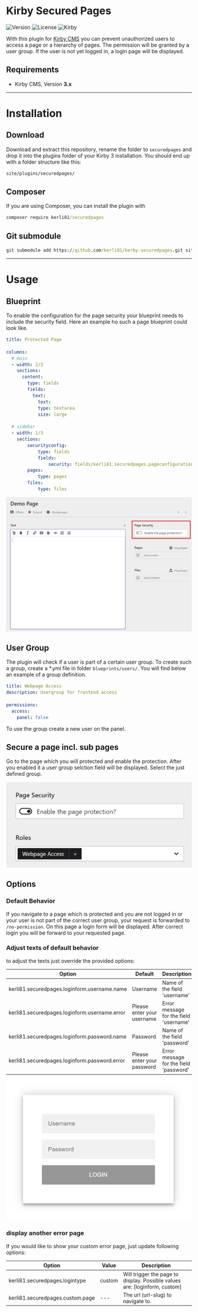 
# Kirby Secured Pages

![Version](https://img.shields.io/badge/Version-1.1.2-blue.svg) ![License](https://img.shields.io/badge/License-MIT-green.svg) ![Kirby](https://img.shields.io/badge/Kirby-3.x-f0c674.svg)

With this plugin for [Kirby CMS](http://getkirby.com) you can prevent unauthorized users to access a page or a hierarchy of pages. The permission will be granted by a user group. If the user is not yet logged in, a login page will be displayed.

## Requirements

+ Kirby CMS, Version **3.x**

****

# Installation

## Download

Download and extract this repository, rename the folder to `securedpages` and drop it into the plugins folder of your Kirby 3 installation. You should end up with a folder structure like this:

```cmd
site/plugins/securedpages/
```

## Composer

If you are using Composer, you can install the plugin with

```cmd
composer require kerli81/securedpages
```

## Git submodule

```cmd
git submodule add https://github.com/kerli81/kerby-securedpages.git site/plugins/securedpages
```


****

# Usage

## Blueprint
To enable the configuration for the page security your blueprint needs to include the security field. Here an example ho such a page blueprint could look like.

```yml
title: Protected Page

columns:
  # main
  - width: 2/3
    sections:
      content:
        type: fields
        fields:
          text:
            text:
            type: textarea
            size: large
            
  # sidebar
  - width: 1/3
    sections:
        securityconfig:
            type: fields
            fields:
                security: fields/kerli81.securedpages.pageconfiguration
        pages:
            type: pages
        files:
            type: files
```
![Template](/.github/template.png?raw=true "Template")

## User Group
The plugin will check if a user is part of a certain user group. To create such a group, create a *.yml file in folder ```blueprints/users/```. You will find below an example of a group definition. 

```yml
title: Webpage Access
description: Usergroup for frontend access

permissions:
  access:
    panel: false
```

To use the group create a new user on the panel. 

## Secure a page incl. sub pages
Go to the page which you will protected and enable the protection. After you enabled it a user group selction field will be displayed. Select the just defined group.

![Protection Configuration](/.github/security_area.png?raw=true "Protection Configuration")

## Options

### Default Behavior
If you navigate to a page which is protected and you are not logged in or your user is not part of the correct user group, your request is forwarded to ```/no-permission```. On this page a login form will be displayed. After correct login you will be forward to your requested page.

### Adjust texts of default behavior
to adjust the texts just override the provided options:

Option | Default | Description
------ | ------- | -----------
kerli81.securedpages.loginform.username.name | Username | Name of the field 'username'
kerli81.securedpages.loginform.username.error | Please enter your username | Error message for the field 'username'
kerli81.securedpages.loginform.password.name | Password | Name of the field 'password'
kerli81.securedpages.loginform.password.error | Please enter your password| Error message for the field 'password'

![Login Form](/.github/loginform.png?raw=true "Login Form")

### display another error page

If you would like to show your custom error page, just update following options:

Option | Value | Description
------ | ------- | -----------
kerli81.securedpages.logintype | custom | Will trigger the page to display. Possible values are: [loginform, custom]
kerli81.securedpages.custom.page | --- | The url (url-slug) to navigate to.